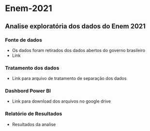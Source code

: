 # Enem-2021
 ## Analise exploratória dos dados do Enem 2021
 

### Fonte de dados
 - Os dados foram retirados dos dados abertos do governo brasileiro
 - Link 
 
### Tratamento dos dados
 - Link para arquivo de tratamento de separação dos dados

### Dashbord Power BI

 - Link para download dos arquivos no google drive

### Relatório de Resultados

 - Resultados da analise
